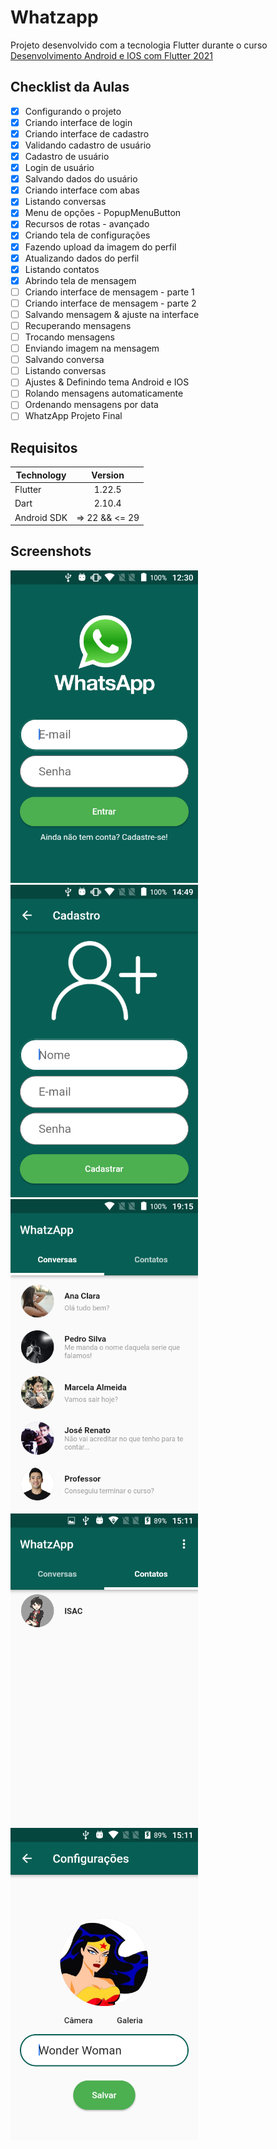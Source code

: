 # Whatzapp

Projeto desenvolvido com a tecnologia Flutter durante o curso [Desenvolvimento Android e IOS com Flutter 2021](https://www.udemy.com/course/desenvolvimento-android-e-ios-com-flutter)

## Checklist da Aulas

- [x] Configurando o projeto
- [x] Criando interface de login
- [x] Criando interface de cadastro
- [x] Validando cadastro de usuário
- [x] Cadastro de usuário
- [x] Login de usuário
- [x] Salvando dados do usuário
- [x] Criando interface com abas
- [x] Listando conversas
- [x] Menu de opções - PopupMenuButton
- [x] Recursos de rotas - avançado
- [x] Criando tela de configurações
- [x] Fazendo upload da imagem do perfil
- [x] Atualizando dados do perfil
- [x] Listando contatos
- [x] Abrindo tela de mensagem
- [ ] Criando interface de mensagem - parte 1
- [ ] Criando interface de mensagem - parte 2
- [ ] Salvando mensagem & ajuste na interface
- [ ] Recuperando mensagens
- [ ] Trocando mensagens
- [ ] Enviando imagem na mensagem
- [ ] Salvando conversa
- [ ] Listando conversas
- [ ] Ajustes & Definindo tema Android e IOS
- [ ] Rolando mensagens automaticamente
- [ ] Ordenando mensagens por data
- [ ] WhatzApp Projeto Final

## Requisitos

|Technology|Version|
|----------|:----:|
|Flutter|1.22.5|
|Dart|2.10.4|
|Android SDK|=> 22 && <= 29|

## Screenshots

<img src="./docs/screenshots/01.png" alt="Tela de Login" width="300">

<img src="./docs/screenshots/02.png" alt="Tela de Cadastro" width="300">

<img src="./docs/screenshots/03.png" alt="Lista de Conversas" width="300">

<img src="./docs/screenshots/04.png" alt="Lista de Contatos" width="300">

<img src="./docs/screenshots/05.png" alt="Tela de Configurações" width="300">